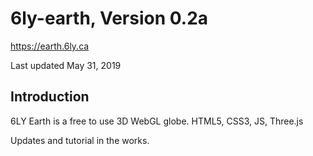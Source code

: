 6ly-earth, Version 0.2a
=======================

https://earth.6ly.ca

Last updated May 31, 2019

Introduction
------------
6LY Earth is a free to use 3D WebGL globe. HTML5, CSS3, JS, Three.js

Updates and tutorial in the works.

